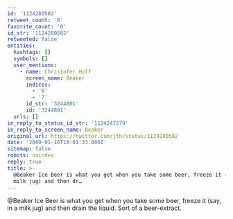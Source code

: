 ```yaml
---
id: '1124280582'
retweet_count: '0'
favorite_count: '0'
id_str: '1124280582'
retweeted: false
entities:
  hashtags: []
  symbols: []
  user_mentions:
    - name: Christofer Hoff
      screen_name: Beaker
      indices:
        - '0'
        - '7'
      id_str: '3244801'
      id: '3244801'
  urls: []
in_reply_to_status_id_str: '1124247279'
in_reply_to_screen_name: Beaker
original_url: https://twitter.com/jth/status/1124280582
date: '2009-01-16T18:01:33.000Z'
sitemap: false
robots: noindex
reply: true
title: >-
  @Beaker Ice Beer is what you get when you take some beer, freeze it (say, in a
  milk jug) and then dr…
---
```


@Beaker Ice Beer is what you get when you take some beer, freeze it (say, in a milk jug) and then drain the liquid. Sort of a beer-extract.